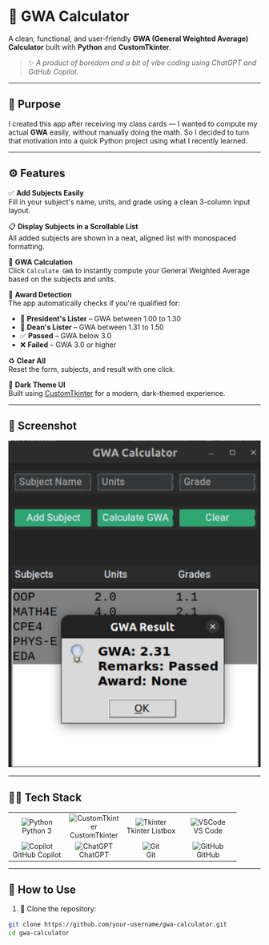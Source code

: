 # 📘 GWA Calculator

A clean, functional, and user-friendly **GWA (General Weighted Average) Calculator** built with **Python** and **CustomTkinter**.

> ✨ *A product of boredom and a bit of vibe coding using ChatGPT and GitHub Copilot.*

---

## 🎯 Purpose

I created this app after receiving my class cards — I wanted to compute my actual **GWA** easily, without manually doing the math. So I decided to turn that motivation into a quick Python project using what I recently learned.

---

## ⚙️ Features

✅ **Add Subjects Easily**  
Fill in your subject's name, units, and grade using a clean 3-column input layout.

📋 **Display Subjects in a Scrollable List**  
All added subjects are shown in a neat, aligned list with monospaced formatting.

🧮 **GWA Calculation**  
Click `Calculate GWA` to instantly compute your General Weighted Average based on the subjects and units.

🏅 **Award Detection**  
The app automatically checks if you're qualified for:
- 🥇 **President's Lister** – GWA between 1.00 to 1.30  
- 🥈 **Dean's Lister** – GWA between 1.31 to 1.50  
- ✅ **Passed** – GWA below 3.0  
- ❌ **Failed** – GWA 3.0 or higher

♻️ **Clear All**  
Reset the form, subjects, and result with one click.

🖤 **Dark Theme UI**  
Built using [CustomTkinter](https://github.com/TomSchimansky/CustomTkinter) for a modern, dark-themed experience.

---

## 📸 Screenshot

![image alt](https://github.com/KevzBueno101/GWA-Calculator/blob/511a0290c7e6a24f68c609b8d05def8efc4974f2/GwaCalculator/Screenshot%20from%202025-07-11%2013-22-11.png)



---

## 🧑‍💻 Tech Stack

<table>
  <tr>
    <td align="center" width="100">
      <img src="https://cdn.jsdelivr.net/gh/devicons/devicon/icons/python/python-original.svg" width="40" alt="Python"/><br>Python 3
    </td>
    <td align="center" width="100">
      <img src="https://raw.githubusercontent.com/TomSchimansky/CustomTkinter/master/logo/customtkinter_icon_light.png" width="40" alt="CustomTkinter"/><br>CustomTkinter
    </td>
    <td align="center" width="100">
      <img src="https://upload.wikimedia.org/wikipedia/commons/8/84/Tkinter.png" width="40" alt="Tkinter"/><br>Tkinter Listbox
    </td>
    <td align="center" width="100">
      <img src="https://cdn.jsdelivr.net/gh/devicons/devicon/icons/vscode/vscode-original.svg" width="40" alt="VSCode"/><br>VS Code
    </td>
  </tr>
  <tr>
    <td align="center" width="100">
      <img src="https://raw.githubusercontent.com/github/copilot-docs/main/docs/assets/images/copilot-logo.svg" width="40" alt="Copilot"/><br>GitHub Copilot
    </td>
    <td align="center" width="100">
      <img src="https://upload.wikimedia.org/wikipedia/commons/0/04/ChatGPT_logo.svg" width="40" alt="ChatGPT"/><br>ChatGPT
    </td>
    <td align="center" width="100">
      <img src="https://cdn.jsdelivr.net/gh/devicons/devicon/icons/git/git-original.svg" width="40" alt="Git"/><br>Git
    </td>
    <td align="center" width="100">
      <img src="https://cdn.jsdelivr.net/gh/devicons/devicon/icons/github/github-original.svg" width="40" alt="GitHub"/><br>GitHub
    </td>
  </tr>
</table>

---

## 🧠 How to Use

1. 🔽 Clone the repository:

```bash
git clone https://github.com/your-username/gwa-calculator.git
cd gwa-calculator
